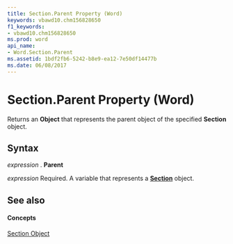 ```yaml
---
title: Section.Parent Property (Word)
keywords: vbawd10.chm156828650
f1_keywords:
- vbawd10.chm156828650
ms.prod: word
api_name:
- Word.Section.Parent
ms.assetid: 1bdf2fb6-5242-b8e9-ea12-7e50df14477b
ms.date: 06/08/2017
---
```



# Section.Parent Property (Word)

Returns an **Object** that represents the parent object of the specified **Section** object.


## Syntax

 _expression_ . **Parent**

 _expression_ Required. A variable that represents a **[Section](section-object-word.md)** object.


## See also


#### Concepts


[Section Object](section-object-word.md)

